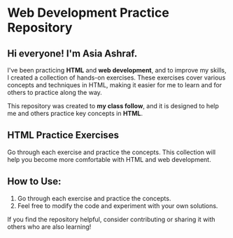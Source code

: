 # Web Development Practice Repository

## Hi everyone! I'm Asia Ashraf.

I've been practicing **HTML** and **web development**, and to improve my skills, I created a collection of hands-on exercises. These exercises cover various concepts and techniques in HTML, making it easier for me to learn and for others to practice along the way.

This repository was created to **my class follow**, and it is designed to help me and others practice key concepts in **HTML**.

## HTML Practice Exercises

Go through each exercise and practice the concepts. This collection will help you become more comfortable with HTML and web development.

## How to Use:

1. Go through each exercise and practice the concepts.
2. Feel free to modify the code and experiment with your own solutions.

If you find the repository helpful, consider contributing or sharing it with others who are also learning!
